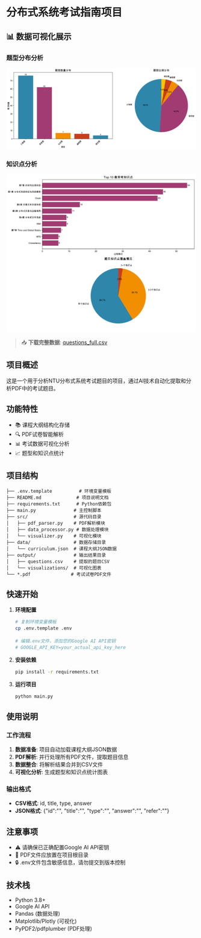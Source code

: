 # 分布式系统考试指南项目

## 📊 数据可视化展示

### 题型分布分析
![题型分布](output/visualizations/question_type_distribution.png)

### 知识点分析
![知识点分析](output/visualizations/knowledge_points_analysis.png)

> 📥 **下载完整数据**: [questions_full.csv](https://github.com/Shr1mpTop/DistributedSystem_riviewer/raw/main/output/questions_full.csv)

## 项目概述
这是一个用于分析NTU分布式系统考试题目的项目，通过AI技术自动化提取和分析PDF中的考试题目。

## 功能特性
- 📚 课程大纲结构化存储
- 🔍 PDF试卷智能解析
- 📊 考试数据可视化分析
- 📈 题型和知识点统计

## 项目结构
```
├── .env.template          # 环境变量模板
├── README.md             # 项目说明文档
├── requirements.txt      # Python依赖包
├── main.py              # 主控制脚本
├── src/                 # 源代码目录
│   ├── pdf_parser.py    # PDF解析模块
│   ├── data_processor.py # 数据处理模块
│   └── visualizer.py    # 可视化模块
├── data/                # 数据存储目录
│   └── curriculum.json  # 课程大纲JSON数据
├── output/              # 输出结果目录
│   ├── questions.csv    # 提取的题目CSV
│   └── visualizations/  # 可视化图表
└── *.pdf               # 考试试卷PDF文件
```

## 快速开始

1. **环境配置**
   ```bash
   # 复制环境变量模板
   cp .env.template .env
   
   # 编辑.env文件，添加您的Google AI API密钥
   # GOOGLE_API_KEY=your_actual_api_key_here
   ```

2. **安装依赖**
   ```bash
   pip install -r requirements.txt
   ```

3. **运行项目**
   ```bash
   python main.py
   ```

## 使用说明

### 工作流程
1. **数据准备**: 项目自动加载课程大纲JSON数据
2. **PDF解析**: 并行处理所有PDF文件，提取题目信息
3. **数据整合**: 将解析结果合并到CSV文件
4. **可视化分析**: 生成题型和知识点统计图表

### 输出格式
- **CSV格式**: id, title, type, answer
- **JSON格式**: {"id":"", "title":"", "type":"", "answer":"", "refer":""}

## 注意事项
- ⚠️ 请确保已正确配置Google AI API密钥
- 📁 PDF文件应放置在项目根目录
- 🔒 .env文件包含敏感信息，请勿提交到版本控制

## 技术栈
- Python 3.8+
- Google AI API
- Pandas (数据处理)
- Matplotlib/Plotly (可视化)
- PyPDF2/pdfplumber (PDF处理)